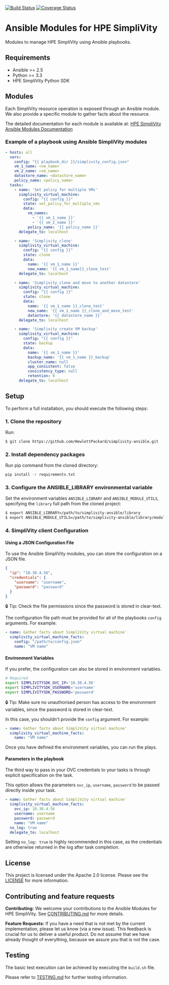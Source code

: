 [![Build Status](https://travis-ci.com/HewlettPackard/simplivity-ansible.svg?branch=master)](https://travis-ci.com/HewlettPackard/simplivity-ansible)
[![Coverage Status](https://coveralls.io/repos/github/HewlettPackard/simplivity-ansible/badge.svg?branch=master)](https://coveralls.io/github/HewlettPackard/simplivity-ansible?branch=master)

# Ansible Modules for HPE SimpliVity

Modules to manage HPE SimpliVity using Ansible playbooks.

## Requirements

 - Ansible >= 2.5
 - Python >= 3.3
 - HPE SimpliVity Python SDK
 
## Modules

Each SimpliVity resource operation is exposed through an Ansible module. We also provide a specific module to gather facts about the resource.

The detailed documentation for each module is available at: [HPE SimpliVity Ansible Modules Documentation](simplivity-ansible.md)

### Example of a playbook using Ansible SimpliVity modules

```yml
- hosts: all
  vars:
    config: "{{ playbook_dir }}/simplivity_config.json"
    vm_1_name: <vm_name>
    vm_2_name: <vm_name>
    datastore_name: <datastore_name>
    policy_name: <policy_name>
  tasks:
    - name: 'Set policy for multiple VMs'
      simplivity_virtual_machine:
        config: "{{ config }}"
        state: set_policy_for_multiple_vms
        data:
          vm_names:
            - '{{ vm_1_name }}'
            - '{{ vm_2_name }}'
          policy_name: '{{ policy_name }}'
      delegate_to: localhost

    - name: 'Simplivity clone'
      simplivity_virtual_machine:
        config: "{{ config }}"
        state: clone
        data:
          name: '{{ vm_1_name }}'
          new_name: '{{ vm_1_name}}_clone_test'
      delegate_to: localhost

    - name: 'Simplivity clone and move to another datastore'
      simplivity_virtual_machine:
        config: "{{ config }}"
        state: clone
        data:
          name: '{{ vm_1_name }}_clone_test'
          new_name: '{{ vm_1_name }}_clone_and_move_test'
          datastore: '{{ datastore_name }}'
      delegate_to: localhost

    - name: 'Simplivity create VM backup'
      simplivity_virtual_machine:
        config: "{{ config }}"
        state: backup
        data:
          name: '{{ vm_1_name }}'
          backup_name: '{{ vm_1_name }}_backup'
          cluster_name: null
          app_consistent: false
          consistency_type: null
          retention: 0
      delegate_to: localhost
```

## Setup

To perform a full installation, you should execute the following steps:

### 1. Clone the repository

Run:

```bash
$ git clone https://github.com/HewlettPackard/simplivity-ansible.git
```

### 2. Install dependency packages

Run pip command from the cloned directory:
    
  ```bash
  pip install -r requirements.txt
  ```
  
### 3. Configure the ANSIBLE_LIBRARY environmental variable

Set the environment variables `ANSIBLE_LIBRARY` and `ANSIBLE_MODULE_UTILS`, specifying the `library` full path from the cloned project:

```bash
$ export ANSIBLE_LIBRARY=/path/to/simplivity-ansible/library
$ export ANSIBLE_MODULE_UTILS=/path/to/simplivity-ansible/library/module_utils/
```

### 4. SimpliVity client Configuration

#### Using a JSON Configuration File

To use the Ansible SimpliVity modules, you can store the configuration on a JSON file. 
```json
{
  "ip": "10.30.4.56",
  "credentials": {
    "username": "username",
    "password": "password"
  }
}
```

:lock: Tip: Check the file permissions since the password is stored in clear-text.

The configuration file path must be provided for all of the playbooks `config` arguments. For example:

```yml
- name: Gather facts about SimpliVity virtual machine'
  simplivity_virtual_machine_facts:
    config: "/path/to/config.json"
    name: "VM name"
```

#### Environment Variables

If you prefer, the configuration can also be stored in environment variables.

```bash
# Required
export SIMPLIVITYSDK_OVC_IP='10.30.4.56'
export SIMPLIVITYSDK_USERNAME='username'
export SIMPLIVITYSDK_PASSWORD='password'
```

:lock: Tip: Make sure no unauthorised person has access to the environment variables, since the password is stored in clear-text.

In this case, you shouldn't provide the `config` argument. For example:

```yml
- name: Gather facts about SimpliVity virtual machine'
  simplivity_virtual_machine_facts:
    name: "VM name"
```

Once you have defined the environment variables, you can run the plays.

#### Parameters in the playbook

The third way to pass in your OVC credentials to your tasks is through explicit specification on the task.

This option allows the parameters `ovc_ip`, `username`, `password` to be passed directly inside your task.

```yaml
- name: Gather facts about SimpliVity virtual machine'
  simplivity_virtual_machine_facts:
    ovc_ip: 10.30.4.56
    username: username
    password: password
    name: "VM name"
  no_log: true
  delegate_to: localhost
```

Setting `no_log: true` is highly recommended in this case, as the credentials are otherwise returned in the log after task completion.

## License

This project is licensed under the Apache 2.0 license. Please see the [LICENSE](LICENSE) for more information.

## Contributing and feature requests

**Contributing:** We welcome your contributions to the Ansible Modules for HPE SimpliVity. See [CONTRIBUTING.md](CONTRIBUTING.md) for more details.

**Feature Requests:** If you have a need that is not met by the current implementation, please let us know (via a new issue).
This feedback is crucial for us to deliver a useful product. Do not assume that we have already thought of everything, because we assure you that is not the case.

## Testing

The basic test execution can be achieved by executing the `build.sh` file.

Please refer to [TESTING.md](TESTING.md) for further testing information.
